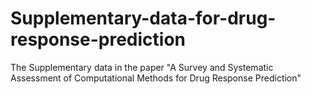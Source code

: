 # Supplementary-data-for-drug-response-prediction
The Supplementary data in the paper "A Survey and Systematic Assessment of Computational Methods for Drug Response Prediction"
